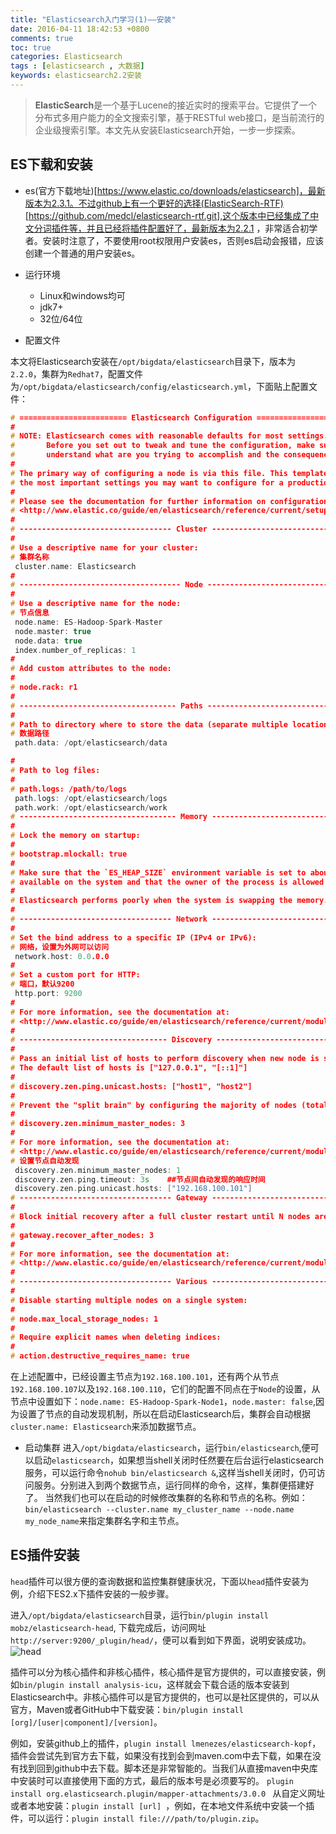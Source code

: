 ```yaml
---
title: "Elasticsearch入门学习(1)——安装"
date: 2016-04-11 18:42:53 +0800
comments: true
toc: true
categories: Elasticsearch
tags : [elasticsearch , 大数据]
keywords: elasticsearch2.2安装
---
```



>**ElasticSearch**是一个基于Lucene的接近实时的搜索平台。它提供了一个分布式多用户能力的全文搜索引擎，基于RESTful web接口，是当前流行的企业级搜索引擎。本文先从安装Elasticsearch开始，一步一步探索。

<!-- more -->

##  ES下载和安装

- es(官方下载地址)[https://www.elastic.co/downloads/elasticsearch]，最新版本为2.3.1。不过github上有一个更好的选择(ElasticSearch-RTF)[https://github.com/medcl/elasticsearch-rtf.git],这个版本中已经集成了中文分词插件等，并且已经将插件配置好了，最新版本为2.2.1 ，非常适合初学者。安装时注意了，不要使用root权限用户安装es，否则es启动会报错，应该创建一个普通的用户安装es。

- 运行环境
  - Linux和windows均可
  - jdk7+
  - 32位/64位

- 配置文件

本文将Elasticsearch安装在`/opt/bigdata/elasticsearch`目录下，版本为`2.2.0`，集群为`Redhat7`，配置文件为`/opt/bigdata/elasticsearch/config/elasticsearch.yml`，下面贴上配置文件：

``` cpp
# ======================== Elasticsearch Configuration =========================
#
# NOTE: Elasticsearch comes with reasonable defaults for most settings.
#       Before you set out to tweak and tune the configuration, make sure you
#       understand what are you trying to accomplish and the consequences.
#
# The primary way of configuring a node is via this file. This template lists
# the most important settings you may want to configure for a production cluster.
#
# Please see the documentation for further information on configuration options:
# <http://www.elastic.co/guide/en/elasticsearch/reference/current/setup-configuration.html>
#
# ---------------------------------- Cluster -----------------------------------
#
# Use a descriptive name for your cluster:
# 集群名称
 cluster.name: Elasticsearch
#
# ------------------------------------ Node ------------------------------------
#
# Use a descriptive name for the node:
# 节点信息
 node.name: ES-Hadoop-Spark-Master
 node.master: true
 node.data: true
 index.number_of_replicas: 1
#
# Add custom attributes to the node:
#
# node.rack: r1
#
# ----------------------------------- Paths ------------------------------------
#
# Path to directory where to store the data (separate multiple locations by comma):
# 数据路径
 path.data: /opt/elasticsearch/data

#
# Path to log files:
#
# path.logs: /path/to/logs
 path.logs: /opt/elasticsearch/logs
 path.work: /opt/elasticsearch/work
# ----------------------------------- Memory -----------------------------------
#
# Lock the memory on startup:
#
# bootstrap.mlockall: true
#
# Make sure that the `ES_HEAP_SIZE` environment variable is set to about half the memory
# available on the system and that the owner of the process is allowed to use this limit.
#
# Elasticsearch performs poorly when the system is swapping the memory.
#
# ---------------------------------- Network -----------------------------------
#
# Set the bind address to a specific IP (IPv4 or IPv6):
# 网络，设置为外网可以访问
 network.host: 0.0.0.0
#
# Set a custom port for HTTP:
# 端口，默认9200
 http.port: 9200
#
# For more information, see the documentation at:
# <http://www.elastic.co/guide/en/elasticsearch/reference/current/modules-network.html>
#
# --------------------------------- Discovery ----------------------------------
#
# Pass an initial list of hosts to perform discovery when new node is started:
# The default list of hosts is ["127.0.0.1", "[::1]"]
#
# discovery.zen.ping.unicast.hosts: ["host1", "host2"]
#
# Prevent the "split brain" by configuring the majority of nodes (total number of nodes / 2 + 1):
#
# discovery.zen.minimum_master_nodes: 3
#
# For more information, see the documentation at:
# <http://www.elastic.co/guide/en/elasticsearch/reference/current/modules-discovery.html>
# 设置节点自动发现
 discovery.zen.minimum_master_nodes: 1
 discovery.zen.ping.timeout: 3s    ##节点间自动发现的响应时间
 discovery.zen.ping.unicast.hosts: ["192.168.100.101"]
# ---------------------------------- Gateway -----------------------------------
#
# Block initial recovery after a full cluster restart until N nodes are started:
#
# gateway.recover_after_nodes: 3
#
# For more information, see the documentation at:
# <http://www.elastic.co/guide/en/elasticsearch/reference/current/modules-gateway.html>
#
# ---------------------------------- Various -----------------------------------
#
# Disable starting multiple nodes on a single system:
#
# node.max_local_storage_nodes: 1
#
# Require explicit names when deleting indices:
#
# action.destructive_requires_name: true

```

在上述配置中，已经设置主节点为`192.168.100.101`，还有两个从节点`192.168.100.107`以及`192.168.100.110`，它们的配置不同点在于`Node`的设置，从节点中设置如下：`node.name: ES-Hadoop-Spark-Node1`，`node.master: false`,因为设置了节点的自动发现机制，所以在启动Elasticsearch后，集群会自动根据`cluster.name: Elasticsearch`来添加数据节点。

- 启动集群
 进入`/opt/bigdata/elasticsearch`，运行`bin/elasticsearch`,便可以启动`elasticsearch`，如果想当shell关闭时任然要在后台运行elasticsearch服务，可以运行命令`nohub bin/elasticsearch &`,这样当shell关闭时，仍可访问服务。分别进入到两个数据节点，运行同样的命令，这样，集群便搭建好了。
 当然我们也可以在启动的时候修改集群的名称和节点的名称。例如：
`bin/elasticsearch --cluster.name my_cluster_name --node.name my_node_name`来指定集群名字和主节点。


## ES插件安装

`head`插件可以很方便的查询数据和监控集群健康状况，下面以`head`插件安装为例，介绍下ES2.x下插件安装的一般步骤。

进入`/opt/bigdata/elasticsearch`目录，运行`bin/plugin install mobz/elasticsearch-head`, 下载完成后，访问网址`http://server:9200/_plugin/head/`，便可以看到如下界面，说明安装成功。
![head](../../images/blog/2016-04/elasticsearch-head.png)


插件可以分为核心插件和非核心插件，核心插件是官方提供的，可以直接安装，例如`bin/plugin install analysis-icu`，这样就会下载合适的版本安装到Elasticsearch中。非核心插件可以是官方提供的，也可以是社区提供的，可以从官方，Maven或者GitHub中下载安装：`bin/plugin install [org]/[user|component]/[version]`。

例如，安装github上的插件，`plugin install lmenezes/elasticsearch-kopf`，插件会尝试先到官方去下载，如果没有找到会到maven.com中去下载，如果在没有找到回到github中去下载。脚本还是非常智能的。当我们从直接maven中央库中安装时可以直接使用下面的方式，最后的版本号是必须要写的。
`plugin install org.elasticsearch.plugin/mapper-attachments/3.0.0 `
从自定义网址或者本地安装：`plugin install [url] `，例如，在本地文件系统中安装一个插件，可以运行：`plugin install file:///path/to/plugin.zip`。




